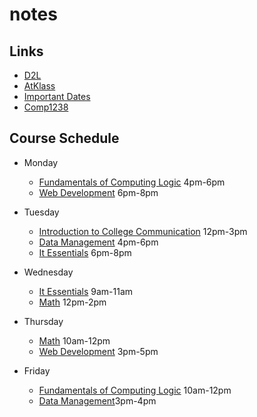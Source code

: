 # notes

## Links

- [D2L](https://learn.georgebrown.ca)
- [AtKlass](https://app.atklass.com)
- [Important Dates](https://www.georgebrown.ca/current-students/important-dates?term=27246&category=131)
- [Comp1238](comp1238.md)

## Course Schedule

- Monday
  - [Fundamentals of Computing Logic](https://learn.georgebrown.ca/d2l/le/content/337951/Home) 4pm-6pm
  - [Web Development](https://learn.georgebrown.ca/d2l/le/content/342901/Home) 6pm-8pm
    
- Tuesday
  - [Introduction to College Communication](https://learn.georgebrown.ca/d2l/le/content/315768/Home) 12pm-3pm
  - [Data Management](https://learn.georgebrown.ca/d2l/le/content/334969/Home) 4pm-6pm
  - [It Essentials](https://learn.georgebrown.ca/d2l/home/335101) 6pm-8pm

- Wednesday
  - [It Essentials](https://learn.georgebrown.ca/d2l/home/335101) 9am-11am
  - [Math](https://learn.georgebrown.ca/d2l/le/content/331954/Home) 12pm-2pm

- Thursday
  - [Math](https://learn.georgebrown.ca/d2l/le/content/331954/Home) 10am-12pm
  - [Web Development](https://learn.georgebrown.ca/d2l/le/content/342901/Home) 3pm-5pm

- Friday
  - [Fundamentals of Computing Logic](https://learn.georgebrown.ca/d2l/le/content/337951/Home) 10am-12pm
  - [Data Management](https://learn.georgebrown.ca/d2l/le/content/334969/Home)3pm-4pm
  
